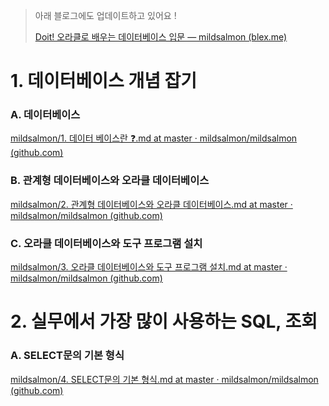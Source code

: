 > 아래 블로그에도 업데이트하고 있어요 !
>
> [Doit! 오라클로 배우는 데이터베이스 입문 — mildsalmon (blex.me)](https://blex.me/@mildsalmon/doit-%EC%98%A4%EB%9D%BC%ED%81%B4%EB%A1%9C-%EB%B0%B0%EC%9A%B0%EB%8A%94-%EB%8D%B0%EC%9D%B4%ED%84%B0%EB%B2%A0%EC%9D%B4%EC%8A%A4-%EC%9E%85%EB%AC%B8)

# 1. 데이터베이스 개념 잡기

### A. 데이터베이스

[mildsalmon/1. 데이터 베이스란 ❓.md at master · mildsalmon/mildsalmon (github.com)](https://github.com/mildsalmon/mildsalmon/blob/master/Study/Database/Do%20it!%20%EC%98%A4%EB%9D%BC%ED%81%B4%EB%A1%9C%20%EB%B0%B0%EC%9A%B0%EB%8A%94%20%EB%8D%B0%EC%9D%B4%ED%84%B0%EB%B2%A0%EC%9D%B4%EC%8A%A4%20%EC%9E%85%EB%AC%B8/1.%20%EB%8D%B0%EC%9D%B4%ED%84%B0%EB%B2%A0%EC%9D%B4%EC%8A%A4%20%EA%B0%9C%EB%85%90%20%EC%9E%A1%EA%B8%B0/1.%20%EB%8D%B0%EC%9D%B4%ED%84%B0%20%EB%B2%A0%EC%9D%B4%EC%8A%A4%EB%9E%80%20%E2%9D%93.md)

### B. 관계형 데이터베이스와 오라클 데이터베이스

[mildsalmon/2. 관계형 데이터베이스와 오라클 데이터베이스.md at master · mildsalmon/mildsalmon (github.com)](https://github.com/mildsalmon/mildsalmon/blob/master/Study/Database/Do%20it!%20%EC%98%A4%EB%9D%BC%ED%81%B4%EB%A1%9C%20%EB%B0%B0%EC%9A%B0%EB%8A%94%20%EB%8D%B0%EC%9D%B4%ED%84%B0%EB%B2%A0%EC%9D%B4%EC%8A%A4%20%EC%9E%85%EB%AC%B8/1.%20%EB%8D%B0%EC%9D%B4%ED%84%B0%EB%B2%A0%EC%9D%B4%EC%8A%A4%20%EA%B0%9C%EB%85%90%20%EC%9E%A1%EA%B8%B0/2.%20%EA%B4%80%EA%B3%84%ED%98%95%20%EB%8D%B0%EC%9D%B4%ED%84%B0%EB%B2%A0%EC%9D%B4%EC%8A%A4%EC%99%80%20%EC%98%A4%EB%9D%BC%ED%81%B4%20%EB%8D%B0%EC%9D%B4%ED%84%B0%EB%B2%A0%EC%9D%B4%EC%8A%A4.md)

### C. 오라클 데이터베이스와 도구 프로그램 설치

[mildsalmon/3. 오라클 데이터베이스와 도구 프로그램 설치.md at master · mildsalmon/mildsalmon (github.com)](https://github.com/mildsalmon/mildsalmon/blob/master/Study/Database/Do%20it!%20%EC%98%A4%EB%9D%BC%ED%81%B4%EB%A1%9C%20%EB%B0%B0%EC%9A%B0%EB%8A%94%20%EB%8D%B0%EC%9D%B4%ED%84%B0%EB%B2%A0%EC%9D%B4%EC%8A%A4%20%EC%9E%85%EB%AC%B8/1.%20%EB%8D%B0%EC%9D%B4%ED%84%B0%EB%B2%A0%EC%9D%B4%EC%8A%A4%20%EA%B0%9C%EB%85%90%20%EC%9E%A1%EA%B8%B0/3.%20%EC%98%A4%EB%9D%BC%ED%81%B4%20%EB%8D%B0%EC%9D%B4%ED%84%B0%EB%B2%A0%EC%9D%B4%EC%8A%A4%EC%99%80%20%EB%8F%84%EA%B5%AC%20%ED%94%84%EB%A1%9C%EA%B7%B8%EB%9E%A8%20%EC%84%A4%EC%B9%98.md)

# 2. 실무에서 가장 많이 사용하는 SQL, 조회

### A. SELECT문의 기본 형식

[mildsalmon/4. SELECT문의 기본 형식.md at master · mildsalmon/mildsalmon (github.com)](https://github.com/mildsalmon/mildsalmon/blob/master/Study/Database/Do%20it!%20%EC%98%A4%EB%9D%BC%ED%81%B4%EB%A1%9C%20%EB%B0%B0%EC%9A%B0%EB%8A%94%20%EB%8D%B0%EC%9D%B4%ED%84%B0%EB%B2%A0%EC%9D%B4%EC%8A%A4%20%EC%9E%85%EB%AC%B8/2.%20%EC%8B%A4%EB%AC%B4%EC%97%90%EC%84%9C%20%EA%B0%80%EC%9E%A5%20%EB%A7%8E%EC%9D%B4%20%EC%82%AC%EC%9A%A9%ED%95%98%EB%8A%94%20SQL%2C%20%EC%A1%B0%ED%9A%8C/4.%20SELECT%EB%AC%B8%EC%9D%98%20%EA%B8%B0%EB%B3%B8%20%ED%98%95%EC%8B%9D.md)

